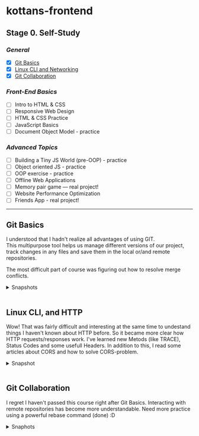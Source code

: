 # kottans-frontend

## **Stage 0. Self-Study**

### ***General***

- [x] [Git Basics](#git-basics)
- [x] [Linux CLI and Networking](#linux-cli-and-http)
- [x] [Git Collaboration](#git-collaboration)

### ***Front-End Basics***

- [ ] Intro to HTML & CSS
- [ ] Responsive Web Design
- [ ] HTML & CSS Practice
- [ ] JavaScript Basics
- [ ] Document Object Model - practice

### ***Advanced Topics***

- [ ] Building a Tiny JS World (pre-OOP) - practice
- [ ] Object oriented JS - practice
- [ ] OOP exercise - practice
- [ ] Offline Web Applications
- [ ] Memory pair game — real project!
- [ ] Website Performance Optimization
- [ ] Friends App - real project!
  
___

## Git Basics

I understood that I hadn't realize all advantages of using GIT.  
This multipurpose tool helps us manage different versions of our project, track changes in any files and save them in the local or/and remote repositories.

The most difficult part of course was figuring out how to resolve merge conflicts.

<details>
<summary>Snapshots</summary>

![Udacity Git Course](./git_basics/Udacity-git-course.png)

![LearnGit Main Course](./git_basics/learnGit-main-done.png)

![LearnGit Remote Course](./git_basics/learnGit-remote-done.png)

</details><br>

## Linux CLI, and HTTP
  
Wow! That was fairly difficult and interesting at the same time to undestand things I haven't known about HTTP before. So it became more clear how HTTP requests/responses work. I've learned new Metods (like TRACE), Status Codes and some usefull Headers. In addition to this, I read some articles about CORS and how to solve CORS-problem.

<details>
<summary>Snapshot</summary>

![Linux Survival](./task_linux_cli/linux-survival.png)

</details><br>

## Git Collaboration

I regret I haven't passed this course right after Git Basics. Interacting with remote repositories has become more understandable. Need more practice using a powerful rebase command (done) :D

<details>
<summary>Snaphots</summary>

![Udacity Git Collaboration](./task_git_collaboration/Git_collaboration_course.png)

![LearnGit Main Course](./git_basics/learnGit-main-done.png)

![LearnGit Remote Course](./git_basics/learnGit-remote-done.png)
</details>